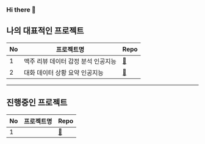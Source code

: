 ### Hi there 👋

<!--
**sgr1118/sgr1118** is a ✨ _special_ ✨ repository because its `README.md` (this file) appears on your GitHub profile.

Here are some ideas to get you started:

- 🔭 I’m currently working on ...
- 🌱 I’m currently learning ...
- 👯 I’m looking to collaborate on ...
- 🤔 I’m looking for help with ...
- 💬 Ask me about ...
- 📫 How to reach me: ...
- 😄 Pronouns: ...
- ⚡ Fun fact: ...
-->

## 나의 대표적인 프로젝트

|No|프로젝트명|Repo|
|-|-|-|
|1|맥주 리뷰 데이터 감정 분석 인공지능|[📂](https://github.com/sgr1118/Bert_beer_sentiment_anlysis)|
|2|대화 데이터 상황 요약 인공지능|[📂](https://github.com/AIFFEL-NLP-PROJECT/Aiffelthon)|

---

## 진행중인 프로젝트

|No|프로젝트명|Repo|
|-|-|-|
|1||[📂]()|
